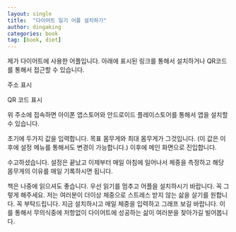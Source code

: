 ```yaml
---
layout: single
title:  "다이어트 일기 어플 설치하기"
author: dingaking
categories: book
tag: [book, diet]
---
```


제가 다이어트에 사용한 어플입니다. 아래에 표시된 링크를 통해서 설치하거나 QR코드를 통해서 접근할 수 있습니다.


주소 표시

QR 코드 표시

위 주소에 접속하면 아이폰 앱스토어와 안드로이드 플레이스토어를 통해서 앱을 설치할 수 있습니다.

초기에 두가지 값을 입력합니다. 목표 몸무게와 최대 몸무게가 그것입니다. (이 값은 이후에 설정 메뉴를 통해서도 변경이 가능합니다.) 이후에 메인 화면으로 진입합니다.

수고하셨습니다. 설정은 끝났고 이제부터 매일 아침에 일어나서 체중을 측정하고 해당 몸무게의 이유를 매일 기록하시면 됩니다.

책은 나중에 읽으셔도 좋습니다. 우선 읽기를 멈추고 어플을 설치하시기 바랍니다. 꼭 그렇게 해주세요. 저는 여러분이 더이상 체중으로 스트레스 받지 않는 삶을 살기를 원합니다. 꼭 부탁드립니다. 지금 설치하시고 매일 체중을 입력하고 그래프 보길 바랍니다. 이를 통해서 무의식중에 저항없이 다이어트에 성공하는 삶이 여러분을 찾아가길 빌어봅니다.